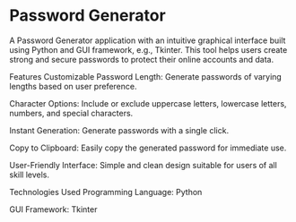 # Password Generator

A Password Generator application with an intuitive graphical interface built using Python and GUI framework, e.g., Tkinter. This tool helps users create strong and secure passwords to protect their online accounts and data.

Features
Customizable Password Length: Generate passwords of varying lengths based on user preference.

Character Options: Include or exclude uppercase letters, lowercase letters, numbers, and special characters.

Instant Generation: Generate passwords with a single click.

Copy to Clipboard: Easily copy the generated password for immediate use.

User-Friendly Interface: Simple and clean design suitable for users of all skill levels.

Technologies Used
Programming Language: Python

GUI Framework: Tkinter
